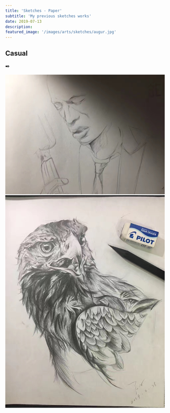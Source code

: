 ```yaml
---
title: 'Sketches - Paper'
subtitle: 'My previous sketches works'
date: 2019-07-13
description: 
featured_image: '/images/arts/sketches/augur.jpg'
---
```


## Casual
:black_nib:

<div class="gallery" data-columns="2">
    <img src="/images/arts/sketches/IMG_2623.JPG">
    <img src="/images/arts/sketches/IMG_2624.JPG">
</div>